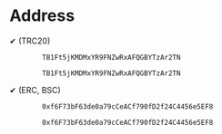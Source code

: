 # Address
   
✔  (TRC20) 

            TB1Ft5jKMDMxYR9FNZwRxAFQGBYTzAr2TN
            
            TB1Ft5jKMDMxYR9FNZwRxAFQGBYTzAr2TN


✔  (ERC, BSC) 

            0xf6F73bF63de0a79cCeACf790fD2f24C4456e5EF8
            
            0xf6F73bF63de0a79cCeACf790fD2f24C4456e5EF8

            

